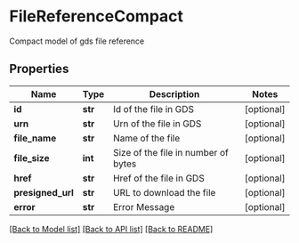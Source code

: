 # FileReferenceCompact

Compact model of gds file reference

## Properties
Name | Type | Description | Notes
------------ | ------------- | ------------- | -------------
**id** | **str** | Id of the file in GDS | [optional] 
**urn** | **str** | Urn of the file in GDS | [optional] 
**file_name** | **str** | Name of the file | [optional] 
**file_size** | **int** | Size of the file in number of bytes | [optional] 
**href** | **str** | Href of the file in GDS | [optional] 
**presigned_url** | **str** | URL to download the file | [optional] 
**error** | **str** | Error Message | [optional] 

[[Back to Model list]](../README.md#documentation-for-models) [[Back to API list]](../README.md#documentation-for-api-endpoints) [[Back to README]](../README.md)


